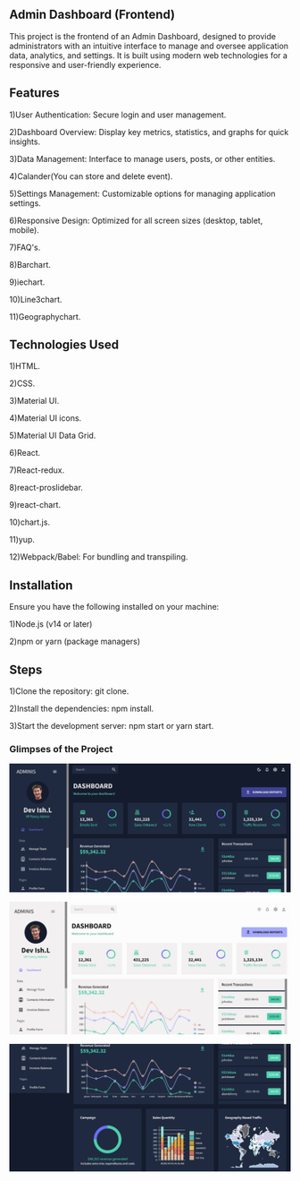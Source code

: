 ## Admin Dashboard (Frontend)

This project is the frontend of an Admin Dashboard, designed to provide administrators with an intuitive interface to manage and oversee application data, analytics, and settings. It is built using modern web technologies for a responsive and user-friendly experience.

## Features


1)User Authentication: Secure login and user management.

2)Dashboard Overview: Display key metrics, statistics, and graphs for quick insights.

3)Data Management: Interface to manage users, posts, or other entities.

4)Calander(You can store and delete event).

5)Settings Management: Customizable options for managing application settings.

6)Responsive Design: Optimized for all screen sizes (desktop, tablet, mobile).

7)FAQ's.

8)Barchart.

9)iechart.

10)Line3chart.

11)Geographychart.


## Technologies Used

1)HTML.

2)CSS.

3)Material UI.

4)Material UI icons.

5)Material UI Data Grid.

6)React.

7)React-redux.

8)react-proslidebar.

9)react-chart.

10)chart.js.

11)yup.

12)Webpack/Babel: For bundling and transpiling.


## Installation


Ensure you have the following installed on your machine:

1)Node.js (v14 or later)

2)npm or yarn (package managers)


## Steps


1)Clone the repository: git clone.

2)Install the dependencies: npm install.

3)Start the development server: npm start or yarn start.

### Glimpses of the Project

![Screenshot(1)](./public/assets/Screenshot%20(1).png)



![Screenshot(2)](./public/assets/Screenshot%20(2).png)



![Screenshot(3)](./public/assets/Screenshot%20(3).png)



